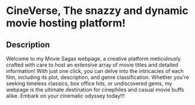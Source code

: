 # CineVerse, The snazzy and dynamic movie hosting platform!

## Description

Welcome to my Movie Sagas webpage, a creative platform meticulously crafted with care to host an extensive array of movie titles and detailed information! With just one click, you can delve into the intricacies of each film, including its plot, description, and genre classification. Whether you're seeking timeless classics, box office hits, or undiscovered gems, my webpage is the ultimate destination for cinephiles and casual movie buffs alike. Embark on your cinematic odyssey today!!!

